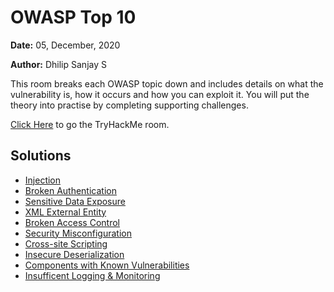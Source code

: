 # OWASP Top 10

**Date:** 05, December, 2020

**Author:** Dhilip Sanjay S

This room breaks each OWASP topic down and includes details on what the vulnerability is, how it occurs and how you can exploit it. You will put the theory into practise by completing supporting challenges.

[Click Here](https://tryhackme.com/room/owasptop10) to go the TryHackMe room.

## Solutions
- [Injection](Injection.md)
- [Broken Authentication](BrokenAuthentication.md)
- [Sensitive Data Exposure](SensitiveDataExposure.md)
- [XML External Entity](XMLExternalEntity.md)
- [Broken Access Control]()
- [Security Misconfiguration]()
- [Cross-site Scripting]()
- [Insecure Deserialization]()
- [Components with Known Vulnerabilities]()
- [Insufficent Logging & Monitoring]()